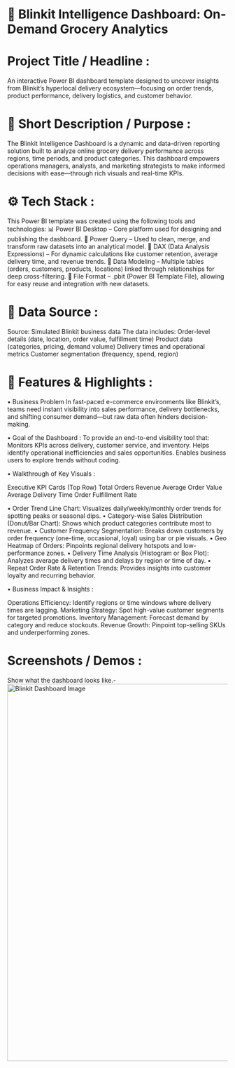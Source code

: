 # 🛒 Blinkit Intelligence Dashboard: On-Demand Grocery Analytics

# Project Title / Headline :
An interactive Power BI dashboard template designed to uncover insights from Blinkit’s hyperlocal delivery ecosystem—focusing on order trends, product performance, delivery logistics, and customer behavior.


# 📌 Short Description / Purpose :
The Blinkit Intelligence Dashboard is a dynamic and data-driven reporting solution built to analyze online grocery delivery performance across regions, time periods, and product categories. This dashboard empowers operations managers, analysts, and marketing strategists to make informed decisions with ease—through rich visuals and real-time KPIs.


# ⚙️ Tech Stack :
This Power BI template was created using the following tools and technologies:
📊 Power BI Desktop – Core platform used for designing and publishing the dashboard.
🧼 Power Query – Used to clean, merge, and transform raw datasets into an analytical model.
🧠 DAX (Data Analysis Expressions) – For dynamic calculations like customer retention, average delivery time, and revenue trends.
🧩 Data Modeling – Multiple tables (orders, customers, products, locations) linked through relationships for deep cross-filtering.
📁 File Format – .pbit (Power BI Template File), allowing for easy reuse and integration with new datasets.


# 📂 Data Source :
Source: Simulated Blinkit business data
The data includes:
Order-level details (date, location, order value, fulfillment time)
Product data (categories, pricing, demand volume)
Delivery times and operational metrics
Customer segmentation (frequency, spend, region)


# 🌟 Features & Highlights :
• Business Problem
In fast-paced e-commerce environments like Blinkit’s, teams need instant visibility into sales performance, delivery bottlenecks, and shifting consumer demand—but raw data often hinders decision-making.


• Goal of the Dashboard :
To provide an end-to-end visibility tool that:
Monitors KPIs across delivery, customer service, and inventory.
Helps identify operational inefficiencies and sales opportunities.
Enables business users to explore trends without coding.


• Walkthrough of Key Visuals :

Executive KPI Cards (Top Row)
Total Orders
Revenue
Average Order Value
Average Delivery Time
Order Fulfillment Rate


• Order Trend Line Chart:
Visualizes daily/weekly/monthly order trends for spotting peaks or seasonal dips.
• Category-wise Sales Distribution (Donut/Bar Chart):
Shows which product categories contribute most to revenue.
• Customer Frequency Segmentation:
Breaks down customers by order frequency (one-time, occasional, loyal) using bar or pie visuals.
• Geo Heatmap of Orders:
Pinpoints regional delivery hotspots and low-performance zones.
• Delivery Time Analysis (Histogram or Box Plot):
Analyzes average delivery times and delays by region or time of day.
• Repeat Order Rate & Retention Trends:
Provides insights into customer loyalty and recurring behavior.


• Business Impact & Insights :

Operations Efficiency: Identify regions or time windows where delivery times are lagging.
Marketing Strategy: Spot high-value customer segments for targeted promotions.
Inventory Management: Forecast demand by category and reduce stockouts.
Revenue Growth: Pinpoint top-selling SKUs and underperforming zones.

# Screenshots / Demos :
Show what the dashboard looks like.- 
<img width="1520" height="860" alt="Blinkit Dashboard Image" src="https://github.com/user-attachments/assets/e430bb50-49d3-4641-8c2f-168c6b59e2d4" />
